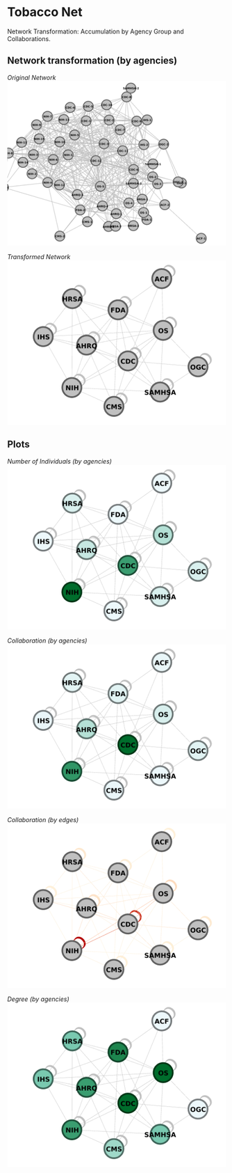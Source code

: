 # Tobacco Net

Network Transformation: Accumulation by Agency Group and Collaborations.

## Network transformation (by agencies)

*Original Network*
![individuals](/images/original_net.png)

*Transformed Network*
![agecy_groups](/images/net.png)

## Plots

*Number of Individuals (by agencies)*
![num_ind](/images/agencies_by_node.png)

*Collaboration (by agencies)*
![agencies](/images/collab_by_node.png)

*Collaboration (by edges)*
![edges](/images/collab_by_edge.png)

*Degree (by agencies)*
![degree](/images/node_degree.png)